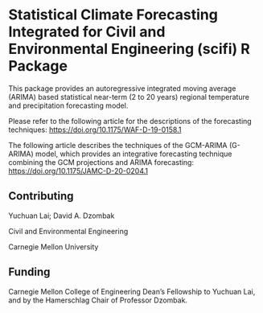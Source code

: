 # Statistical Climate Forecasting Integrated for Civil and Environmental Engineering (scifi) R Package

This package provides an autoregressive integrated moving average (ARIMA) based statistical near-term (2 to 20 years) regional temperature and precipitation forecasting model.

Please refer to the following article for the descriptions of the forecasting techniques: https://doi.org/10.1175/WAF-D-19-0158.1

The following article describes the techniques of the GCM-ARIMA (G-ARIMA) model, which provides an integrative forecasting technique combining the GCM projections and ARIMA forecasting: https://doi.org/10.1175/JAMC-D-20-0204.1

## Contributing
Yuchuan Lai; David A. Dzombak

Civil and Environmental Engineering

Carnegie Mellon University

## Funding
Carnegie Mellon College of Engineering Dean’s Fellowship to Yuchuan Lai, and by the Hamerschlag Chair of Professor Dzombak.
